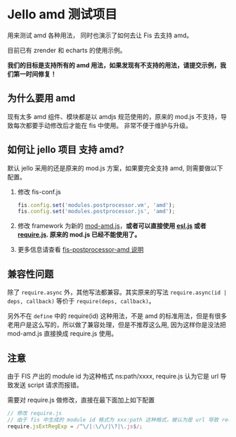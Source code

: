 Jello amd 测试项目
============================

用来测试 amd 各种用法， 同时也演示了如何去让 Fis 去支持 amd。

目前已有 zrender 和 echarts 的使用示例。

**我们的目标是支持所有的 amd 用法，如果发现有不支持的用法，请提交示例，我们第一时间修复！**

## 为什么要用 amd

现有太多 amd 组件、模块都是以 amdjs 规范使用的，原来的 mod.js 不支持，导致每次都要手动修改后才能在 fis 中使用。
非常不便于维护与升级。

## 如何让 jello 项目 支持 amd?

默认 jello 采用的还是原来的 mod.js 方案，如果要完全支持 amd, 则需要做以下配置。

1. 修改 fis-conf.js

    ```javascript
    fis.config.set('modules.postprocessor.vm', 'amd');
    fis.config.set('modules.postprocessor.js', 'amd');
    ```
2. 修改 framework 为新的 [mod-amd.js](https://raw.githubusercontent.com/fex-team/mod/master/mod-amd.js)，**或者可以直接使用 [esl.js](https://github.com/ecomfe/esl) 或者 [require.js](https://github.com/jrburke/requirejs). 原来的 mod.js 已经不能使用了。**
3. 更多信息请查看 [fis-postprocessor-amd 说明](https://github.com/fex-team/fis-postprocessor-amd)

## 兼容性问题

除了 `require.async` 外，其他写法都兼容。其实原来的写法 `require.async(id | deps, callback)` 等价于 `require(deps, callback)`。

另外不在 `define` 中的 require(id) 这种用法，不是 amd 的标准用法，但是有很多老用户是这么写的，所以做了兼容处理，但是不推荐这么用, 因为这样你是没法把 mod-amd.js 直接换成 require.js 使用。

## 注意

由于 FIS 产出的 module id 为这种格式 ns:path/xxxx, require.js 认为它是 url 导致发送 script 请求而报错。

需要对 require.js 做修改，直接在最下面加上如下配置

```javascript
// 修改 require.js
// 由于 fis 中生成的 module id 格式为 xxx:path 这种格式，被认为是 url 导致 require.js 会发请求
require.jsExtRegExp = /^\/|:\/\/|\?|\.js$/;
```
